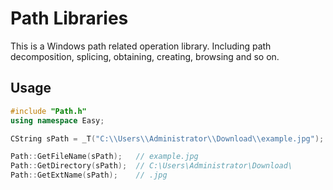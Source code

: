# Path Libraries

This is a Windows path related operation library. Including path decomposition, splicing, obtaining, creating, browsing and so on.

## Usage

```cpp
#include "Path.h"
using namespace Easy;

CString sPath = _T("C:\\Users\\Administrator\\Download\\example.jpg");

Path::GetFileName(sPath);   // example.jpg
Path::GetDirectory(sPath);  // C:\Users\Administrator\Download\ 
Path::GetExtName(sPath);    // .jpg
```

